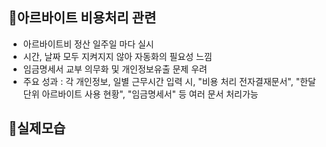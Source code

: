 ## 📌아르바이트 비용처리 관련
- 아르바이트비 정산 일주일 마다 실시
- 시간, 날짜 모두 지켜지지 않아 자동화의 필요성 느낌
- 임금명세서 교부 의무화 및 개인정보유출 문제 우려
- 주요 성과 : 각 개인정보, 일별 근무시간 입력 시, "비용 처리 전자결재문서", "한달 단위 아르바이트 사용 현황", "임금명세서" 등 여러 문서 처리가능

## 📌실제모습